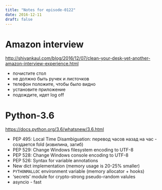 ```yaml
---
title: "Notes for episode-0122"
date: 2016-12-11
draft: false
---
```


# Amazon interview
http://shivankaul.com/blog/2016/12/07/clean-your-desk-yet-another-amazon-interview-experience.html

- почистите стол
- не должно быть ручек и листочков
- телефон положите, чтобы было видно
- установите приложение
- подождите, идет log off


# Python-3.6
https://docs.python.org/3.6/whatsnew/3.6.html

- PEP 495: Local Time Disambiguation: перевод часов назад на час - создается fold (извилина, загиб)
- PEP 529: Change Windows filesystem encoding to UTF-8
- PEP 528: Change Windows console encoding to UTF-8
- PEP 526: Syntax for variable annotations
- New dict implementation (memory usage is 20-25% smaller)
- `PYTHONMALLOC` environment variable (memory allocator + hooks)
- ‘secrets’ module for crypto-strong pseudo-random valules
- asyncio - fast

